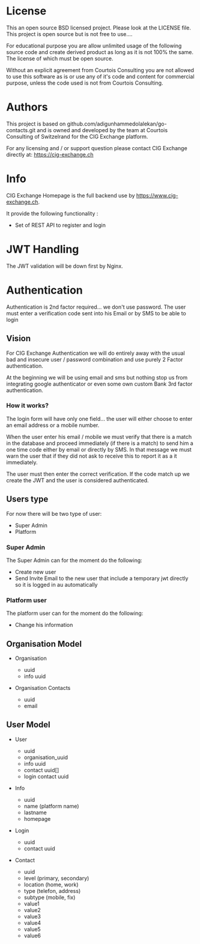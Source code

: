 # License

This an open source BSD licensed project. Please look at the LICENSE file.
This project is open source but is not free to use....

For educational purpose you are allow unlimited usage of the following source 
code and create derived product as long as it is not 100% the same. The license of 
 which must be open source. 

Without an explicit agreement from Courtois Consulting you are not allowed 
to use this software as is or use any of it's code and content for commercial purpose, 
unless the code used is not from Courtois Consulting.

# Authors

This project is based on github.com/adigunhammedolalekan/go-contacts.git
and is owned and developed by the team at Courtois Consulting of Switzelrand 
for the CIG Exchange platform. 

For any licensing and / or support question please contact CIG Exchange directly at: 
https://cig-exchange.ch

# Info

CIG Exchange Homepage is the full backend use by https://www.cig-exchange.ch.

It provide the following functionality :

 - Set of REST API to register and login


# JWT Handling

The JWT validation will be down first by Nginx.

# Authentication

Authentication is 2nd factor required... we don't use password. The user must 
enter a verification code sent into his Email or by SMS to be able to login

## Vision

For CIG Exchange Authentication we will do entirely away with the usual bad and 
insecure user / password combination and use purely 2 Factor authentication.

At the beginning we will be using email and sms but nothing stop us from integrating 
google authenticator or even some own custom Bank 3rd factor authentication.  

### How it works?

The login form will have only one field... the user will either choose to enter an 
email address or a mobile number. 

When the user enter his email / mobile we must verify that there is a match in the database 
and proceed immediately (if there is a match) to send him a one time code either by email or directly by SMS. In 
that message we must warn the user that if they did not ask to receive this to report it as a
it immediately. 

The user must then enter the correct verification. If the code match up we create the JWT 
and the user is considered authenticated. 


## Users type

For now there will be two type of user:

- Super Admin
- Platform

### Super Admin

The Super Admin can for the moment do the following:

- Create new user
- Send Invite Email to the new user that include a temporary jwt 
directly so it is logged in au automatically


### Platform user

The platform user can for the moment do the following:

- Change his information


## Organisation Model

- Organisation
    - uuid
    - info uuid

- Organisation Contacts
    - uuid
    - email

## User Model


- User
    - uuid
    - organisation_uuid
    - info uuid
    - contact uuid[]
    - login contact uuid

- Info
    - uuid
    - name (platform name)
    - lastname
    - homepage
    
- Login
    - uuid
    - contact uuid

- Contact
    - uuid
    - level (primary, secondary)
    - location (home, work)
    - type (telefon, address)
    - subtype (mobile, fix)
    - value1
    - value2
    - value3
    - value4
    - value5
    - value6

